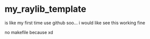 # my_raylib_template
is like my first time use github soo... i would like see this working fine

no makefile because xd
